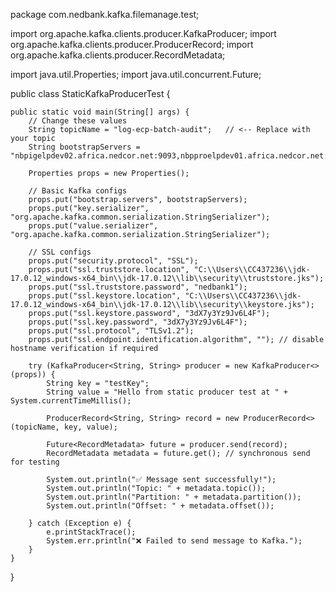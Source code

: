 package com.nedbank.kafka.filemanage.test;

import org.apache.kafka.clients.producer.KafkaProducer;
import org.apache.kafka.clients.producer.ProducerRecord;
import org.apache.kafka.clients.producer.RecordMetadata;

import java.util.Properties;
import java.util.concurrent.Future;

public class StaticKafkaProducerTest {

    public static void main(String[] args) {
        // Change these values
        String topicName = "log-ecp-batch-audit";   // <-- Replace with your topic
        String bootstrapServers = "nbpigelpdev02.africa.nedcor.net:9093,nbpproelpdev01.africa.nedcor.net:9093,nbpinelpdev01.africa.nedcor.net:9093";

        Properties props = new Properties();

        // Basic Kafka configs
        props.put("bootstrap.servers", bootstrapServers);
        props.put("key.serializer", "org.apache.kafka.common.serialization.StringSerializer");
        props.put("value.serializer", "org.apache.kafka.common.serialization.StringSerializer");

        // SSL configs
        props.put("security.protocol", "SSL");
        props.put("ssl.truststore.location", "C:\\Users\\CC437236\\jdk-17.0.12_windows-x64_bin\\jdk-17.0.12\\lib\\security\\truststore.jks");
        props.put("ssl.truststore.password", "nedbank1");
        props.put("ssl.keystore.location", "C:\\Users\\CC437236\\jdk-17.0.12_windows-x64_bin\\jdk-17.0.12\\lib\\security\\keystore.jks");
        props.put("ssl.keystore.password", "3dX7y3Yz9Jv6L4F");
        props.put("ssl.key.password", "3dX7y3Yz9Jv6L4F");
        props.put("ssl.protocol", "TLSv1.2");
        props.put("ssl.endpoint.identification.algorithm", ""); // disable hostname verification if required

        try (KafkaProducer<String, String> producer = new KafkaProducer<>(props)) {
            String key = "testKey";
            String value = "Hello from static producer test at " + System.currentTimeMillis();

            ProducerRecord<String, String> record = new ProducerRecord<>(topicName, key, value);

            Future<RecordMetadata> future = producer.send(record);
            RecordMetadata metadata = future.get(); // synchronous send for testing

            System.out.println("✅ Message sent successfully!");
            System.out.println("Topic: " + metadata.topic());
            System.out.println("Partition: " + metadata.partition());
            System.out.println("Offset: " + metadata.offset());

        } catch (Exception e) {
            e.printStackTrace();
            System.err.println("❌ Failed to send message to Kafka.");
        }
    }
}

